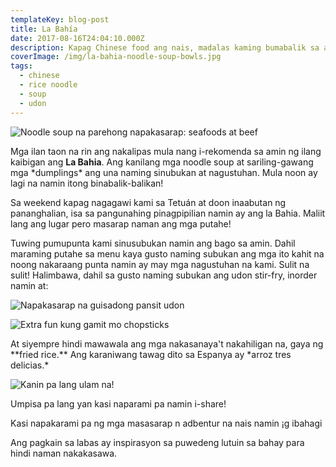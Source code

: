 ```yaml
---
templateKey: blog-post
title: La Bahía
date: 2017-08-16T24:04:10.000Z
description: Kapag Chinese food ang nais, madalas kaming bumabalik sa aming paboritong Chinese restaurant sa Madrid.
coverImage: /img/la-bahia-noodle-soup-bowls.jpg
tags:
  - chinese
  - rice noodle
  - soup
  - udon
---
```

![Noodle soup na parehong napakasarap: seafoods at beef](/img/la-bahia-noodle-soup-bowls.jpg)

Mga ilan taon na rin ang nakalipas mula nang i-rekomenda sa amin ng ilang kaibigan ang **La Bahia**. Ang kanilang mga noodle soup at sariling-gawang mga \*dumplings\* ang una naming sinubukan at nagustuhan. Mula noon ay lagi na namin itong binabalik-balikan!

Sa weekend kapag nagagawi kami sa Tetuán at doon inaabutan ng pananghalian, isa sa pangunahing pinagpipilian namin ay ang la Bahia. Maliit lang ang lugar pero masarap naman ang mga putahe!

Tuwing pumupunta kami sinusubukan namin ang bago sa amin. Dahil maraming putahe sa menu kaya gusto naming subukan ang mga ito kahit na noong nakaraang punta namin ay may mga nagustuhan na kami. Sulit na sulit! Halimbawa, dahil sa gusto naming subukan ang udon stir-fry, inorder namin at:

![Napakasarap na guisadong pansit udon](/img/udon-stir-fry.jpg)

![Extra fun kung gamit mo chopsticks](/img/la-bahia-udon-chopsticks.jpg)

At siyempre hindi mawawala ang mga nakasanaya't nakahiligan na, gaya ng \*\*fried rice.\*\* Ang karaniwang tawag dito sa Espanya ay \*arroz tres delicias.\*

![Kanin pa lang ulam na!](/img/fried-rice.jpg)

Umpisa pa lang yan kasi naparami pa namin i-share!

Kasi napakarami pa ng mga masasarap n adbentur na nais namin ¡g ibahagi

Ang pagkain sa labas ay inspirasyon sa puwedeng lutuin sa bahay para hindi naman nakakasawa.
